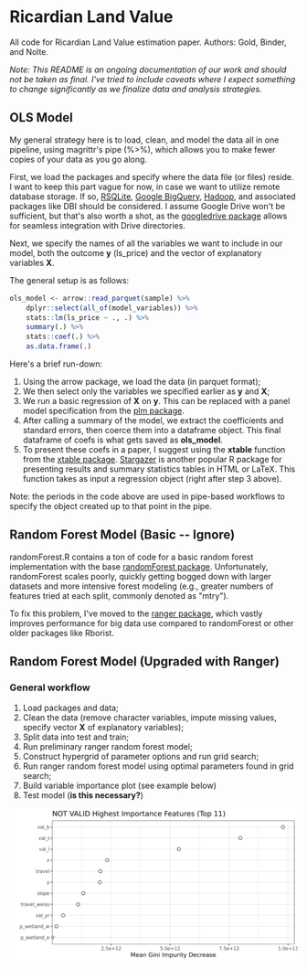 # Ricardian Land Value
All code for Ricardian Land Value estimation paper. Authors: Gold, Binder, and Nolte.

*Note: This README is an ongoing documentation of our work and should not be taken as final. I've tried to include caveats where I expect something to change significantly as we finalize data and analysis strategies.*

## OLS Model

My general strategy here is to load, clean, and model the data all in one pipeline, using magrittr's pipe (%>%), which allows you to make fewer copies of your data as you go along. 

First, we load the packages and specify where the data file (or files) reside. I want to keep this part vague for now, in case we want to utilize remote database storage. If so, [RSQLite](https://www.r-project.org/nosvn/pandoc/RSQLite.html), [Google BigQuery](https://bigrquery.r-dbi.org/), [Hadoop](https://www.projectpro.io/article/r-hadoop-a-perfect-match-for-big-data/292), and associated packages like DBI should be considered. I assume Google Drive won't be sufficient, but that's also worth a shot, as the [googledrive package](https://googledrive.tidyverse.org/) allows for seamless integration with Drive directories.

Next, we specify the names of all the variables we want to include in our model, both the outcome **y** (ls_price) and the vector of explanatory variables **X**.

The general setup is as follows:

```r
ols_model <- arrow::read_parquet(sample) %>%
    dplyr::select(all_of(model_variables)) %>%
    stats::lm(ls_price ~ ., .) %>%
    summary(.) %>%
    stats::coef(.) %>%
    as.data.frame(.)

```

Here's a brief run-down:

1. Using the arrow package, we load the data (in parquet format);
2. We then select only the variables we specified earlier as **y** and **X**;
3. We run a basic regression of **X** on **y**. This can be replaced with a panel model specification from the [plm package](https://cran.r-project.org/web/packages/plm/index.html).
4. After calling a summary of the model, we extract the coefficients and standard errors, then coerce them into a dataframe object. This final dataframe of coefs is what gets saved as **ols_model**.
5. To present these coefs in a paper, I suggest using the **xtable** function from the [xtable package](https://www.rdocumentation.org/packages/xtable/versions/1.8-4/topics/xtable). [Stargazer](https://cran.r-project.org/web/packages/stargazer/vignettes/stargazer.pdf) is another popular R package for presenting results and summary statistics tables in HTML or LaTeX. This function takes as input a regression object (right after step 3 above). 

Note: the periods in the code above are used in pipe-based workflows to specify the object created up to that point in the pipe.

## Random Forest Model (Basic -- Ignore)

randomForest.R contains a ton of code for a basic random forest implementation with the base [randomForest package](https://cran.r-project.org/web/packages/randomForest/index.html). Unfortunately, randomForest scales poorly, quickly getting bogged down with larger datasets and more intensive forest modeling (e.g., greater numbers of features tried at each split, commonly denoted as "mtry").

To fix this problem, I've moved to the [ranger package](https://arxiv.org/pdf/1508.04409.pdf), which vastly improves performance for big data use compared to randomForest or other older packages like Rborist.

## Random Forest Model (Upgraded with Ranger)

### General workflow

1. Load packages and data;
2. Clean the data (remove character variables, impute missing values, specify vector **X** of explanatory variables);
3. Split data into test and train;
4. Run preliminary ranger random forest model;
5. Construct hypergrid of parameter options and run grid search;
6. Run ranger random forest model using optimal parameters found in grid search;
7. Build variable importance plot (see example below)
8. Test model (**is this necessary?**)

![Fig. 1: Example Variable Importance Plot](var_imp_plot.png)




